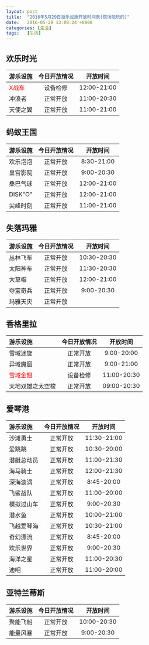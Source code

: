 ```yaml
---
layout: post
title:  "2016年5月29日游乐设施开放时间表(夜场能玩的)"
date:   2016-05-29 13:00:24 +0800
categories: [生活]
tags:	[生活]
---
```


欢乐时光
---
|游乐设施     | 今日开放情况     |开放时间         |
|:-----------|:--------------:|:-------------:|
|<font color=red>X战车</font>       | 设备检修        | 12:00-21:00   |
|冲浪者       | 正常开放       | 11:00-20:30   |
|天使之翼     | 正常开放       | 11:00-21:00   |
<!--more-->
蚂蚁王国
---
|游乐设施     | 今日开放情况     | 开放时间         |
|:-----------|:--------------:|:-------------:|
|欢乐泡泡      | 正常开放       |8:30-21:00     |
|皇宫影院     | 正常开放        |9:00-20:30     |
|桑巴气球     | 正常开放        |12:00-21:00     |
|DISK"O"     | 正常开放        |12:00-21:00     |
|尖峰时刻     | 正常开放        |11:00-21:00     |



失落玛雅
---
|游乐设施     | 今日开放情况     | 开放时间         |
|:-----------|:--------------:|:-------------:|
|丛林飞车     | 正常开放        |10:30-20:30     |
|太阳神车     | 正常开放        |11:30-20:30    |
|大草帽      | 正常开放        |12:00-21:00     |
|夺宝奇兵     | 正常开放        |9:00-20:30     |
|玛雅天灾     | 正常开放        |               |

香格里拉
---
|游乐设施     | 今日开放情况     | 开放时间         |
|:-----------|:--------------:|:-------------:|
|雪域迷旋       |正常开放       | 9:00-20:00     |
|异域魔窟       |正常开放       | 9:00-21:00     |
|<font color=red>雪域金翅</font>       |设备检修       | 11:00-20:30    |
|天地双雄之太空梭|正常开放      | 09:00-20:30    |

爱琴港
---
|游乐设施     | 今日开放情况     | 开放时间         |
|:-----------|:--------------:|:-------------:|
|沙滩勇士		|正常开放			|11:30-21:00     |
|爱跳跳		   |正常开放			|10:30-20:00     |
|潜艇总动员		|正常开放			|11:00-21:30     |
|海马骑士		|正常开放			|12:00-21:30     |
|深海漩涡		|正常开放			|8:45-20:00      |
|飞鲨战队		|正常开放			|11:00-20:00     |
|模拟过山车		|正常开放			|9:00-20:30     |
|潜水鱼		   |正常开放			|10:00-21:00   |
|飞越爱琴海		|正常开放			|10:30-21:00    |
|奇幻漂流		|正常开放			|8:45-20:00      |
|欢乐世界		|正常开放			|9:00-20:30      |
|海洋之星		|正常开放			|11:00-20:30     |
|迪吧	    	|正常开放			|11:00-20:00       |



亚特兰蒂斯
---
|游乐设施     | 今日开放情况     | 开放时间         |
|:-----------|:--------------:|:-------------:|
|聚能飞船		| 正常开放		 |10:00-20:30	    |
|能量风暴		| 正常开放		 |9:00-20:30	    |
